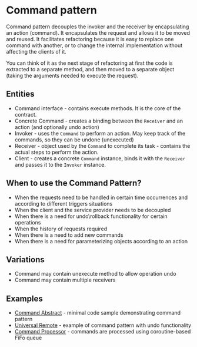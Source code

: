 # Command pattern 

Command pattern decouples the invoker and the receiver by encapsulating an action (command).
It encapsulates the request and allows it to be moved and reused. It facilitates refactoring because it is 
easy to replace one command with another, or to change the internal implementation without affecting the clients of it.


You can think of it as the next stage of refactoring at first the code is extracted to a separate method, and 
then moved to a separate object (taking the arguments needed to execute the request).

## Entities

- Command interface - contains execute methods. It is the core of the contract.
- Concrete Command - creates a binding between the `Receiver` and an action (and optionally undo action)
- Invoker - uses the `Command` to perform an action. May keep track of the commands, so they can be undone 
  (unexecuted)
- Receiver - object used by the `Command` to complete its task - contains the actual steps to perform the action.
- Client - creates a concrete `Command` instance, binds it with the `Receiver` and passes it to the `Invoker` instance.

## When to use the Command Pattern?

- When the requests need to be handled in certain time occurrences and according to different triggers situations
- When the client and the service provider needs to be decoupled
- When there is a need for undo\rollback functionality for certain operations
- When the history of requests required
- When there is a need to add new commands
- When there is a need for parameterizing objects according to an action

## Variations

- Command may contain unexecute method to allow operation undo 
- Command may contain multiple receivers

## Examples

- [Command Abstract](pure/command-pure.kt) - minimal code sample demonstrating command pattern  
- [Universal Remote](universalremote/command-universal-remote.kt) - example of command pattern with undo functionality
- [Command Processor](commandprocessor/commandprocesor.kt) - commands are processed using coroutine-based FiFo 
  queue

